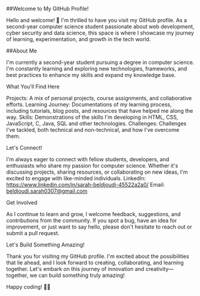 ##Welcome to My GitHub Profile!

Hello and welcome! 👋 I'm thrilled to have you visit my GitHub profile. As a second-year computer science student passionate about web development, cyber security and data science, this space is where I showcase my journey of learning, experimentation, and growth in the tech world.


##About Me  

I'm currently a second-year student pursuing a degree in computer science. I'm constantly learning and exploring new technologies, frameworks, and best practices to enhance my skills and expand my knowledge base.


What You'll Find Here 

Projects: A mix of personal projects, course assignments, and collaborative efforts.
Learning Journey: Documentations of my learning process, including tutorials, blog posts, and resources that have helped me along the way.
Skills: Demonstrations of the skills I'm developing in HTML, CSS, JavaScript, C, Java, SQL and other technologies.
Challenges: Challenges I've tackled, both technical and non-technical, and how I've overcome them.


Let's Connect! 

I'm always eager to connect with fellow students, developers, and enthusiasts who share my passion for computer science. Whether it's discussing projects, sharing resources, or collaborating on new ideas, I'm excited to engage with like-minded individuals.
LinkedIn: https://www.linkedin.com/in/sarah-beldjoudi-45522a2a0/
Email: beldjoudi.sarah0307@gmail.com


Get Involved 

As I continue to learn and grow, I welcome feedback, suggestions, and contributions from the community. If you spot a bug, have an idea for improvement, or just want to say hello, please don't hesitate to reach out or submit a pull request.


Let's Build Something Amazing! 

Thank you for visiting my GitHub profile. I'm excited about the possibilities that lie ahead, and I look forward to creating, collaborating, and learning together. Let's embark on this journey of innovation and creativity—together, we can build something truly amazing!

Happy coding! 🚀✨


